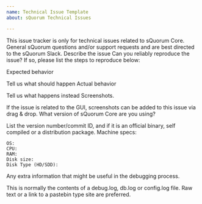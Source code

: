 ```yaml
---
name: Technical Issue Template
about: sQuorum Technical Issues

---
```


This issue tracker is only for technical issues related to sQuorum Core.
General sQuorum questions and/or support requests and are best directed to the sQuorum Slack.
Describe the issue
Can you reliably reproduce the issue?
If so, please list the steps to reproduce below:

Expected behavior

Tell us what should happen
Actual behavior

Tell us what happens instead
Screenshots.

If the issue is related to the GUI, screenshots can be added to this issue via drag & drop.
What version of sQuorum Core are you using?

List the version number/commit ID, and if it is an official binary, self compiled or a distribution package.
Machine specs:

    OS:
    CPU:
    RAM:
    Disk size:
    Disk Type (HD/SDD):

Any extra information that might be useful in the debugging process.

This is normally the contents of a debug.log, db.log or config.log file. Raw text or a link to a pastebin type site are preferred.
